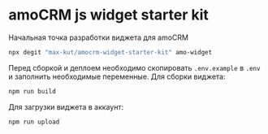 # amoCRM js widget starter kit
Начальная точка разработки виджета для amoCRM

```bash
npx degit "max-kut/amocrm-widget-starter-kit" amo-widget
```

Перед сборкой и деплоем необходимо скопировать `.env.example` в `.env` и заполнить необходимые переменные.
Для сборки виджета:

```bash
npm run build
```

Для загрузки виджета в аккаунт:

```bash
npm run upload
```
